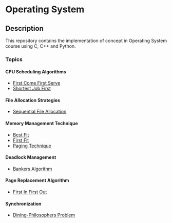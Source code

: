 <h1>Operating System</h1>

<h2>Description</h2>
<p>This repository contains the implementation of concept in Operating System course using C, C++ and Python.</p>

<h3>Topics</h3>

<h4>CPU Scheduling Algorithms</h4>
<ul>
    <li><a href="https://github.com/muqriqawiem/Operating-System/tree/main/src/First-Come-First-Serve" target="_blank">First Come First Serve</a></li>
    <li><a href="#" target="_blank">Shortest Job First</a></li>
</ul>

<h4>File Allocation Strategies</h4>
<ul>
    <li><a href="#" target="_blank">Sequential File Allocation</a></li>
</ul>

<h4>Memory Management Technique</h4>
<ul>
    <li><a href="#" target="_blank">Best Fit</a></li>
    <li><a href="#" target="_blank">First Fit</a></li>
    <li><a href="#" target="_blank">Paging Technique</a></li>
</ul>

<h4>Deadlock Management</h4>
<ul>
    <li><a href="#" target="_blank">Bankers Algorithm</a></li>
</ul>

<h4>Page Replacement Algorithm</h4>
<ul>
    <li><a href="#" target="_blank">First In First Out</a></li>
</ul>

<h4>Synchronization</h4>
<ul>
    <li><a href="#" target="_blank">Dining-Philosophers Problem</a></li>
</ul>